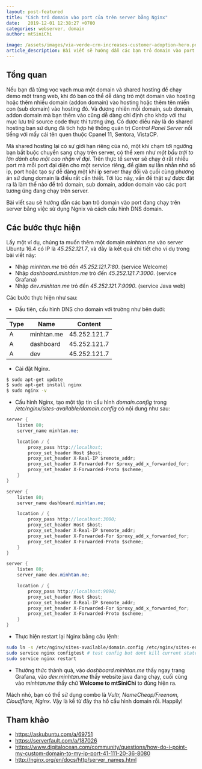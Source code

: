 ```yaml
---
layout: post-featured
title: "Cách trỏ domain vào port của trên server bằng Nginx"
date:   2019-12-01 12:38:27 +0700 
categories: webserver, domain
author: mtSiniChi

image: /assets/images/via-verde-crm-increases-customer-adoption-hero.png
article_description: Bài viết sẽ hướng dẫn các bạn trỏ domain vào port đang chạy trên server bằng việc sử dụng Ngnix và cách cấu hình DNS domain.
---
```


## Tổng quan

Nếu bạn đã từng vọc vạch mua một domain và shared hosting để chạy demo một trang web, khi đó bạn có thể dễ dàng trỏ một domain vào hosting hoặc thêm nhiều domain (addon domain) vào hosting hoặc thêm tên miền con (sub domain) vào hosting đó. Và đương nhiên mỗi domain, sub domain, addon domain mà bạn thêm vào cũng dễ dàng chỉ định cho khớp với thư mục lưu trữ source code thực thi tương ứng. Có được điều này là do shared hosting bạn sử dụng đã tích hợp hệ thống quản trị *Control Panel Server* nổi tiếng với mấy cái tên quen thuộc Cpanel 11, Sentora, VistaCP.

Mà shared hosting lại có sự giới hạn riêng của nó, một khi chạm tới ngưỡng bạn bắt buộc chuyển sang chạy trên server, có thể xem như *một bầu trời to lớn dành cho một cao nhận vĩ đại*. Trên thực tế server sẽ chạy ở rất nhiều port mà mỗi port đại diện cho một service riêng, để giảm sự lằn nhằn nhớ số ip, port hoặc tạo sự dễ dàng một khi ip server thay đổi và cuối cùng phương án sử dụng domain là điều rất cần thiết. Tới lúc này, vấn đề thật sự được đặt ra là làm thế nào để trỏ domain, sub domain, addon domain vào các port tương ứng đang chạy trên server.

Bài viết sau sẽ hướng dẫn các bạn trỏ domain vào port đang chạy trên server bằng việc sử dụng Ngnix và cách cấu hình DNS domain.

## Các bước thực hiện

Lấy một ví dụ, chúng ta muốn thêm một domain *minhtan.me* vào server Ubuntu 16.4 có IP là *45.252.121.7*, và đây là kết quả chi tiết cho ví dụ trong bài viết này:

- Nhập *minhtan.me* trỏ đến *45.252.121.7:80*. (service Welcome)
- Nhập *dashboard.minhtan.me* trỏ đến *45.252.121.7:3000*. (service Grafana)
- Nhập *dev.minhtan.me* trỏ đến *45.252.121.7:9090*. (service Java web)

Các bước thực hiện như sau:

- Đầu tiên, cấu hình DNS cho domain với trường như bên dưới:

| Type 	| Name       	| Content      	|
|------	|------------	|--------------	|
| A    	| minhtan.me 	| 45.252.121.7 	|  
| A    	| dashboard  	| 45.252.121.7 	|
| A    	| dev        	| 45.252.121.7 	|

- Cài đặt Nginx.

```bash
$ sudo apt-get update
$ sudo apt-get install nginx
$ sudo nginx -v
```

- Cấu hình Nginx, tạo một tập tin cấu hình *domain.config* trong */etc/nginx/sites-available/domain.config* có nội dung như sau:

```java
server {
    listen 80;
    server_name minhtan.me;

    location / {
        proxy_pass http://localhost;
        proxy_set_header Host $host;
        proxy_set_header X-Real-IP $remote_addr;
        proxy_set_header X-Forwarded-For $proxy_add_x_forwarded_for;
        proxy_set_header X-Forwarded-Proto $scheme;
    }
}

server {
    listen 80;
    server_name dashboard.minhtan.me;

    location / {
        proxy_pass http://localhost:3000;
        proxy_set_header Host $host;
        proxy_set_header X-Real-IP $remote_addr;
        proxy_set_header X-Forwarded-For $proxy_add_x_forwarded_for;
        proxy_set_header X-Forwarded-Proto $scheme;
    }
}

server {
    listen 80;
    server_name dev.minhtan.me;

    location / {
        proxy_pass http://localhost:9090;
        proxy_set_header Host $host;
        proxy_set_header X-Real-IP $remote_addr;
        proxy_set_header X-Forwarded-For $proxy_add_x_forwarded_for;
        proxy_set_header X-Forwarded-Proto $scheme;
    }
}
```

- Thực hiện restart lại Nginx bằng câu lệnh:

```bash
sudo ln -s /etc/nginx/sites-available/domain.config /etc/nginx/sites-enabled/domain.config # link to sites-enabled/
sudo service nginx configtest # test config but dont kill current state
sudo service nginx restart
```

- Thưởng thức thành quả, vào *dashboard.minhtan.me* thấy ngay trang Grafana, vào *dev.minhtan.me* thấy website java đang chạy, cuối cùng vào *minhtan.me* thấy chữ **Welcome to mtSiniChi** to đùng hiện ra.

Mách nhỏ, bạn có thể sử dụng combo là *Vultr, NameCheap/Freenom, Cloudflare, Nginx*. Vậy là kể từ đây tha hồ cấu hình domain rồi. Happily!

## Tham khảo

- https://askubuntu.com/a/69751
- https://serverfault.com/a/187026
- https://www.digitalocean.com/community/questions/how-do-i-point-my-custom-domain-to-my-ip-port-41-111-20-36-8080
- http://nginx.org/en/docs/http/server_names.html
